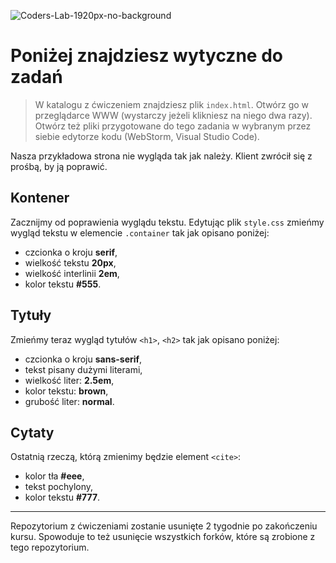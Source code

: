![Coders-Lab-1920px-no-background](https://user-images.githubusercontent.com/152855/73064373-5ed69780-3ea1-11ea-8a71-3d370a5e7dd8.png)

# Poniżej znajdziesz wytyczne do zadań

> W katalogu z ćwiczeniem znajdziesz plik `index.html`. Otwórz go w przeglądarce WWW (wystarczy jeżeli klikniesz na niego dwa razy).  
> Otwórz też pliki przygotowane do tego zadania w wybranym przez siebie edytorze kodu (WebStorm, Visual Studio Code). 

Nasza przykładowa strona nie wygląda tak jak należy. Klient zwrócił się z prośbą, by ją poprawić.

## Kontener

Zacznijmy od poprawienia wyglądu tekstu.
Edytując plik `style.css` zmieńmy wygląd tekstu w elemencie `.container` tak jak opisano poniżej:

* czcionka o kroju **serif**,
* wielkość tekstu **20px**,
* wielkość interlinii **2em**,
* kolor tekstu **#555**.


## Tytuły

Zmieńmy teraz wygląd tytułów `<h1>`, `<h2>` tak jak opisano poniżej:

* czcionka o kroju **sans-serif**,
* tekst pisany dużymi literami,
* wielkość liter: **2.5em**,
* kolor tekstu: **brown**,
* grubość liter: **normal**.

## Cytaty

Ostatnią rzeczą, którą zmienimy będzie element `<cite>`:

* kolor tła **#eee**,
* tekst pochylony,
* kolor tekstu **#777**.

---

Repozytorium z ćwiczeniami zostanie usunięte 2 tygodnie po zakończeniu kursu. Spowoduje to też usunięcie wszystkich forków, które są zrobione z tego repozytorium.
